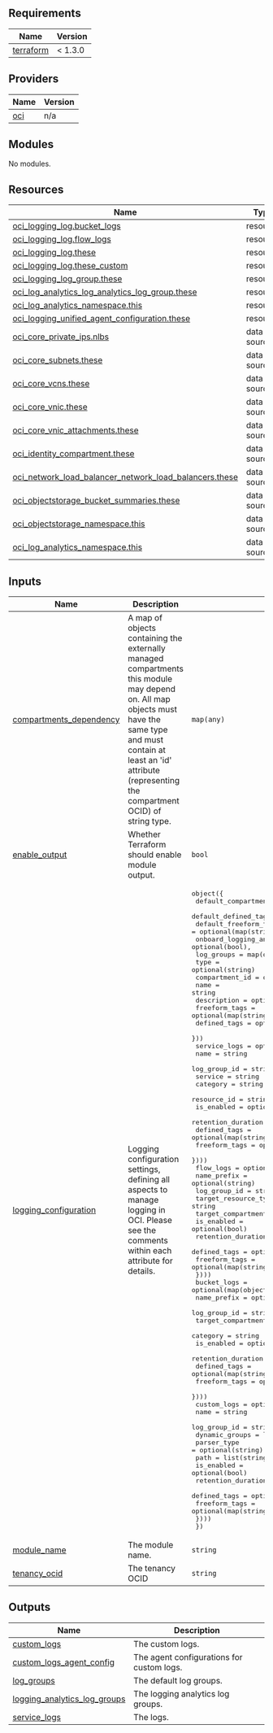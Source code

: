 ## Requirements

| Name | Version |
|------|---------|
| <a name="requirement_terraform"></a> [terraform](#requirement\_terraform) |  < 1.3.0 |

## Providers

| Name | Version |
|------|---------|
| <a name="provider_oci"></a> [oci](#provider\_oci) | n/a |

## Modules

No modules.

## Resources

| Name                                                                                                                                                                               | Type        |
|------------------------------------------------------------------------------------------------------------------------------------------------------------------------------------|-------------|
| [oci_logging_log.bucket_logs](https://registry.terraform.io/providers/oracle/oci/latest/docs/resources/logging_log)                                                                | resource    |
| [oci_logging_log.flow_logs](https://registry.terraform.io/providers/oracle/oci/latest/docs/resources/logging_log)                                                                  | resource    |
| [oci_logging_log.these](https://registry.terraform.io/providers/oracle/oci/latest/docs/resources/logging_log)                                                                      | resource    |
| [oci_logging_log.these_custom](https://registry.terraform.io/providers/oracle/oci/latest/docs/resources/logging_log)                                                               | resource    |
| [oci_logging_log_group.these](https://registry.terraform.io/providers/oracle/oci/latest/docs/resources/logging_log_group)                                                          | resource    |
| [oci_log_analytics_log_analytics_log_group.these](https://registry.terraform.io/providers/oracle/oci/latest/docs/resources/log_analytics_log_analytics_log_group)                  | resource    |
| [oci_log_analytics_namespace.this](https://registry.terraform.io/providers/oracle/oci/latest/docs/resources/log_analytics_namespace)                                               | resource    |
| [oci_logging_unified_agent_configuration.these](https://registry.terraform.io/providers/oracle/oci/latest/docs/resources/logging_unified_agent_configuration)                      | resource    |
| [oci_core_private_ips.nlbs](https://registry.terraform.io/providers/oracle/oci/latest/docs/data-sources/core_private_ips)                                                          | data source |
| [oci_core_subnets.these](https://registry.terraform.io/providers/oracle/oci/latest/docs/data-sources/core_subnets)                                                                 | data source |
| [oci_core_vcns.these](https://registry.terraform.io/providers/oracle/oci/latest/docs/data-sources/core_vcns)                                                                       | data source |
| [oci_core_vnic.these](https://registry.terraform.io/providers/oracle/oci/latest/docs/data-sources/core_vnic)                                                                       | data source |
| [oci_core_vnic_attachments.these](https://registry.terraform.io/providers/oracle/oci/latest/docs/data-sources/core_vnic_attachments)                                               | data source |
| [oci_identity_compartment.these](https://registry.terraform.io/providers/oracle/oci/latest/docs/data-sources/identity_compartment)                                                 | data source |
| [oci_network_load_balancer_network_load_balancers.these](https://registry.terraform.io/providers/oracle/oci/latest/docs/data-sources/network_load_balancer_network_load_balancers) | data source |
| [oci_objectstorage_bucket_summaries.these](https://registry.terraform.io/providers/oracle/oci/latest/docs/data-sources/objectstorage_bucket_summaries)                             | data source |
| [oci_objectstorage_namespace.this](https://registry.terraform.io/providers/oracle/oci/latest/docs/data-sources/objectstorage_namespace)                                            | data source |
| [oci_log_analytics_namespace.this](https://registry.terraform.io/providers/oracle/oci/latest/docs/data-sources/log_analytics_namespace)                                            | data source |

## Inputs

| Name | Description | Type | Default | Required |
|------|-------------|------|---------|:--------:|
| <a name="input_compartments_dependency"></a> [compartments\_dependency](#input\_compartments\_dependency) | A map of objects containing the externally managed compartments this module may depend on. All map objects must have the same type and must contain at least an 'id' attribute (representing the compartment OCID) of string type. | `map(any)` | `null` | no |
| <a name="input_enable_output"></a> [enable\_output](#input\_enable\_output) | Whether Terraform should enable module output. | `bool` | `true` | no |
| <a name="input_logging_configuration"></a> [logging\_configuration](#input\_logging\_configuration) | Logging configuration settings, defining all aspects to manage logging in OCI. Please see the comments within each attribute for details. | <pre>object({<br>    default_compartment_id   = string,                <br>    default_defined_tags     = optional(map(string)), <br>    default_freeform_tags    = optional(map(string)), <br>    onboard_logging_analytics = optional(bool), <br>    log_groups = map(object({<br>      type             = optional(string) <br>      compartment_id   = optional(string)<br>      name             = string<br>      description      = optional(string)<br>      freeform_tags    = optional(map(string))<br>      defined_tags     = optional(map(string))<br>    }))<br>    service_logs = optional(map(object({    <br>      name               = string           <br>      log_group_id       = string<br>      service            = string<br>      category           = string<br>      resource_id        = string<br>      is_enabled         = optional(bool)<br>      retention_duration = optional(number)<br>      defined_tags       = optional(map(string)) <br>      freeform_tags      = optional(map(string)) <br>    })))<br>    flow_logs = optional(map(object({<br>      name_prefix    = optional(string)<br>      log_group_id   = string<br>      target_resource_type = string <br>      target_compartment_ids = list(string) <br>      is_enabled         = optional(bool)<br>      retention_duration = optional(number)<br>      defined_tags       = optional(map(string)) <br>      freeform_tags      = optional(map(string)) <br>    })))<br>    bucket_logs = optional(map(object({<br>      name_prefix    = optional(string)<br>      log_group_id   = string<br>      target_compartment_ids = list(string) <br>      category           = string <br>      is_enabled         = optional(bool)<br>      retention_duration = optional(number)<br>      defined_tags       = optional(map(string)) <br>      freeform_tags      = optional(map(string)) <br>    })))<br>    custom_logs = optional(map(object({<br>      name               = string<br>      log_group_id       = string<br>      dynamic_groups     = list(string)<br>      parser_type        = optional(string)<br>      path               = list(string)<br>      is_enabled         = optional(bool)<br>      retention_duration = optional(number)<br>      defined_tags       = optional(map(string)) <br>      freeform_tags      = optional(map(string))<br>    })))<br>  })</pre> | n/a | yes |
| <a name="input_module_name"></a> [module\_name](#input\_module\_name) | The module name. | `string` | `"logging"` | no |
| <a name="input_tenancy_ocid"></a> [tenancy\_ocid](#input\_tenancy\_ocid) | The tenancy OCID | `string` | `null` | no |

## Outputs

| Name                                                                                                                           | Description                               |
|--------------------------------------------------------------------------------------------------------------------------------|-------------------------------------------|
| <a name="output_custom_logs"></a> [custom\_logs](#output\_custom\_logs)                                                        | The custom logs.                          |
| <a name="output_custom_logs_agent_config"></a> [custom\_logs\_agent\_config](#output\_custom\_logs\_agent\_config)             | The agent configurations for custom logs. |
| <a name="output_log_groups"></a> [log\_groups](#output\_log\_groups)                                                           | The default log groups.                   |
| <a name="output_logging_analytics_log_groups"></a> [logging\_analytics\_log\_groups](#output\_logging\_analytics\_log\_groups) | The logging analytics log groups.         |
| <a name="output_service_logs"></a> [service\_logs](#output\_service\_logs)                                                     | The logs.                                 |
